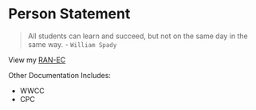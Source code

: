 # Person Statement

> All students can learn and succeed, but not on the same day in the same way. - `William Spady`

View my [RAN-EC](https://drive.google.com/drive/my-drive)

Other Documentation Includes:

* WWCC
* CPC


